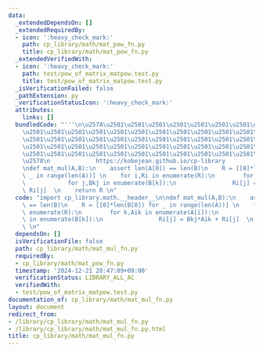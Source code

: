 ```yaml
---
data:
  _extendedDependsOn: []
  _extendedRequiredBy:
  - icon: ':heavy_check_mark:'
    path: cp_library/math/mat_pow_fn.py
    title: cp_library/math/mat_pow_fn.py
  _extendedVerifiedWith:
  - icon: ':heavy_check_mark:'
    path: test/pow_of_matrix_matpow.test.py
    title: test/pow_of_matrix_matpow.test.py
  _isVerificationFailed: false
  _pathExtension: py
  _verificationStatusIcon: ':heavy_check_mark:'
  attributes:
    links: []
  bundledCode: "'''\n\u257A\u2501\u2501\u2501\u2501\u2501\u2501\u2501\u2501\u2501\u2501\
    \u2501\u2501\u2501\u2501\u2501\u2501\u2501\u2501\u2501\u2501\u2501\u2501\u2501\
    \u2501\u2501\u2501\u2501\u2501\u2501\u2501\u2501\u2501\u2501\u2501\u2501\u2501\
    \u2501\u2501\u2501\u2501\u2501\u2501\u2501\u2501\u2501\u2501\u2501\u2501\u2501\
    \u2501\u2501\u2501\u2501\u2501\u2501\u2501\u2501\u2501\u2501\u2501\u2501\u2501\
    \u2578\n             https://kobejean.github.io/cp-library               \n'''\n\
    \ndef mat_mul(A,B):\n    assert len(A[0]) == len(B)\n    R = [[0]*len(B[0]) for\
    \ _ in range(len(A))] \n    for i,Ri in enumerate(R):\n        for k,Aik in enumerate(A[i]):\n\
    \            for j,Bkj in enumerate(B[k]):\n                Ri[j] = Bkj*Aik +\
    \ Ri[j]  \n    return R \n"
  code: "import cp_library.math.__header__\n\ndef mat_mul(A,B):\n    assert len(A[0])\
    \ == len(B)\n    R = [[0]*len(B[0]) for _ in range(len(A))] \n    for i,Ri in\
    \ enumerate(R):\n        for k,Aik in enumerate(A[i]):\n            for j,Bkj\
    \ in enumerate(B[k]):\n                Ri[j] = Bkj*Aik + Ri[j]  \n    return R\
    \ \n"
  dependsOn: []
  isVerificationFile: false
  path: cp_library/math/mat_mul_fn.py
  requiredBy:
  - cp_library/math/mat_pow_fn.py
  timestamp: '2024-12-21 20:47:09+09:00'
  verificationStatus: LIBRARY_ALL_AC
  verifiedWith:
  - test/pow_of_matrix_matpow.test.py
documentation_of: cp_library/math/mat_mul_fn.py
layout: document
redirect_from:
- /library/cp_library/math/mat_mul_fn.py
- /library/cp_library/math/mat_mul_fn.py.html
title: cp_library/math/mat_mul_fn.py
---
```


